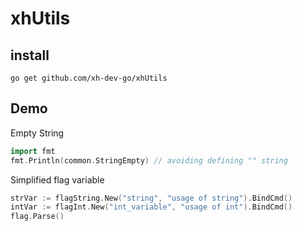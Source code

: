 # xhUtils

## install
```shell
go get github.com/xh-dev-go/xhUtils

```


## Demo

Empty String
```go
import fmt
fmt.Println(common.StringEmpty) // avoiding defining "" string
```

Simplified flag variable
```go
strVar := flagString.New("string", "usage of string").BindCmd()
intVar := flagInt.New("int_variable", "usage of int").BindCmd()
flag.Parse()
```